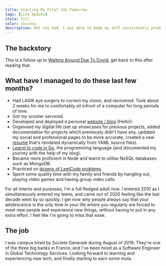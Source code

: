 ```yaml
---
title: Starting My First Job Tomorrow
tags: [Life Update]
style: fill
color: success
description: Not too bad, I was able to keep my self consistently productive for the last few months.
---
```


## The backstory

This is a follow up to [Waiting Around Due To Covid](/blog/waiting-around-due-to-covid), get back to this after reading that.

## What have I managed to do these last few months?

* Had LASIK eye surgery to correct my vision, and recovered. Took about 2 weeks for me to comfortably sit infront of a computer for long periods of time.
* Got my scooter serviced.
* Developed and deployed a personal [website / blog](https://gokulvsd.github.io) (Hello!).
* Organised my digital life (set up showcases for previous projects, added documentation for projects which previously didn't have any, updated my social and professional pages to be more accurate, created a new [resume](/resume) that's rendered dynamically from YAML source files).
* [Learnt to code in Go](/blog/go-a-comprehensive-overview), the programming language (and documented my journey with the help of my blog).
* Became more proficient in Node and learnt to utilise NoSQL databases such as MongoDB.
* Practiced on [dozens of LeetCode problems](https://github.com/GokulVSD/ScratchPad/tree/master/LeetCode). 
* Spent some quality time with my family and friends by hangling out, playing video games and having group video calls.

For all intents and purposes, I'm a full fledged adult now. I entered 2010 as I simultaneously entered my teens, and came out of 2020 feeling like the last decade went by so quickly. I get now why people always say that your adolescence is the only time in your life where you regularly are forced to meet new people and experience new things, without having to put in any extra effort. I feel like I'm going to miss that ease. 

## The job

I was campus hired by Societe Generale during August of 2019. They're one of the three big banks in France, and I've been hired as a Software Engineer in Global Technology Services. 
Looking forward to learning and experiencing new tech, and finally starting to earn some mula.